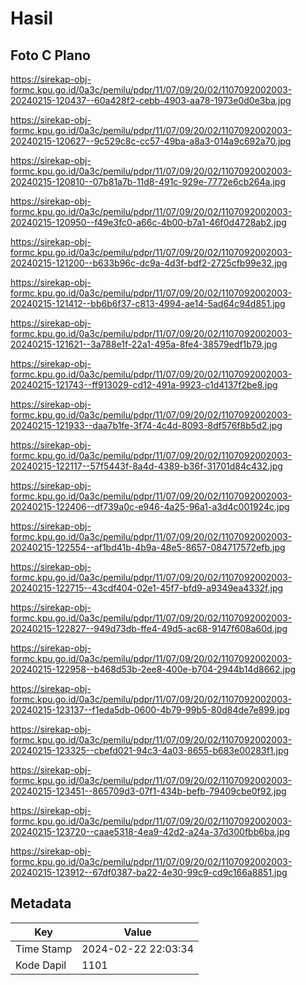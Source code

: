 # Hasil

## Foto C Plano

https://sirekap-obj-formc.kpu.go.id/0a3c/pemilu/pdpr/11/07/09/20/02/1107092002003-20240215-120437--60a428f2-cebb-4903-aa78-1973e0d0e3ba.jpg

https://sirekap-obj-formc.kpu.go.id/0a3c/pemilu/pdpr/11/07/09/20/02/1107092002003-20240215-120627--9c529c8c-cc57-49ba-a8a3-014a9c692a70.jpg

https://sirekap-obj-formc.kpu.go.id/0a3c/pemilu/pdpr/11/07/09/20/02/1107092002003-20240215-120810--07b81a7b-11d8-491c-929e-7772e6cb264a.jpg

https://sirekap-obj-formc.kpu.go.id/0a3c/pemilu/pdpr/11/07/09/20/02/1107092002003-20240215-120950--f49e3fc0-a66c-4b00-b7a1-46f0d4728ab2.jpg

https://sirekap-obj-formc.kpu.go.id/0a3c/pemilu/pdpr/11/07/09/20/02/1107092002003-20240215-121200--b633b96c-dc9a-4d3f-bdf2-2725cfb99e32.jpg

https://sirekap-obj-formc.kpu.go.id/0a3c/pemilu/pdpr/11/07/09/20/02/1107092002003-20240215-121412--bb6b6f37-c813-4994-ae14-5ad64c94d851.jpg

https://sirekap-obj-formc.kpu.go.id/0a3c/pemilu/pdpr/11/07/09/20/02/1107092002003-20240215-121621--3a788e1f-22a1-495a-8fe4-38579edf1b79.jpg

https://sirekap-obj-formc.kpu.go.id/0a3c/pemilu/pdpr/11/07/09/20/02/1107092002003-20240215-121743--ff913029-cd12-491a-9923-c1d4137f2be8.jpg

https://sirekap-obj-formc.kpu.go.id/0a3c/pemilu/pdpr/11/07/09/20/02/1107092002003-20240215-121933--daa7b1fe-3f74-4c4d-8093-8df576f8b5d2.jpg

https://sirekap-obj-formc.kpu.go.id/0a3c/pemilu/pdpr/11/07/09/20/02/1107092002003-20240215-122117--57f5443f-8a4d-4389-b36f-31701d84c432.jpg

https://sirekap-obj-formc.kpu.go.id/0a3c/pemilu/pdpr/11/07/09/20/02/1107092002003-20240215-122406--df739a0c-e946-4a25-96a1-a3d4c001924c.jpg

https://sirekap-obj-formc.kpu.go.id/0a3c/pemilu/pdpr/11/07/09/20/02/1107092002003-20240215-122554--af1bd41b-4b9a-48e5-8657-084717572efb.jpg

https://sirekap-obj-formc.kpu.go.id/0a3c/pemilu/pdpr/11/07/09/20/02/1107092002003-20240215-122715--43cdf404-02e1-45f7-bfd9-a9349ea4332f.jpg

https://sirekap-obj-formc.kpu.go.id/0a3c/pemilu/pdpr/11/07/09/20/02/1107092002003-20240215-122827--949d73db-ffe4-49d5-ac68-9147f608a60d.jpg

https://sirekap-obj-formc.kpu.go.id/0a3c/pemilu/pdpr/11/07/09/20/02/1107092002003-20240215-122958--b468d53b-2ee8-400e-b704-2944b14d8662.jpg

https://sirekap-obj-formc.kpu.go.id/0a3c/pemilu/pdpr/11/07/09/20/02/1107092002003-20240215-123137--f1eda5db-0600-4b79-99b5-80d84de7e899.jpg

https://sirekap-obj-formc.kpu.go.id/0a3c/pemilu/pdpr/11/07/09/20/02/1107092002003-20240215-123325--cbefd021-94c3-4a03-8655-b683e00283f1.jpg

https://sirekap-obj-formc.kpu.go.id/0a3c/pemilu/pdpr/11/07/09/20/02/1107092002003-20240215-123451--865709d3-07f1-434b-befb-79409cbe0f92.jpg

https://sirekap-obj-formc.kpu.go.id/0a3c/pemilu/pdpr/11/07/09/20/02/1107092002003-20240215-123720--caae5318-4ea9-42d2-a24a-37d300fbb6ba.jpg

https://sirekap-obj-formc.kpu.go.id/0a3c/pemilu/pdpr/11/07/09/20/02/1107092002003-20240215-123912--67df0387-ba22-4e30-99c9-cd9c166a8851.jpg


## Metadata

| Key        | Value               |
| ---------- | ------------------- |
| Time Stamp | 2024-02-22 22:03:34 |
| Kode Dapil | 1101                |



